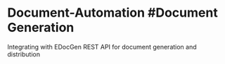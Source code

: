 # Document-Automation #Document Generation 
Integrating with EDocGen REST API for document generation and distribution
